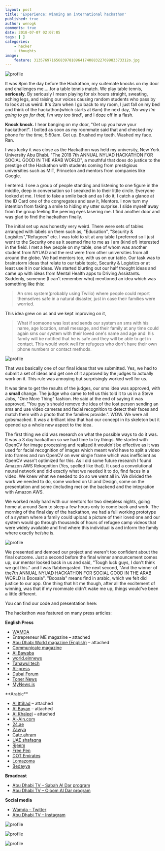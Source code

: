 ```yaml
---
layout: post
title: 'Experience: Winning an international hackathon'
published: true
author: wenogk
comments: true
date: 2018-07-07 02:07:05
tags: [ ]
categories:
    - hacker
    - thoughts
image:
    feature: 3135769716568397810964174088322769983373312o.jpg
---
```

![profile]({{site.baseurl}}/assets/images/hackathon_3.jpg)

It was 8pm the day before the Hackathon, my suitemate knocks on my door and challenges me.....for a table tennis match. We play table tennis, **seriously**. By seriously I mean playing for six hours straight, sweating, aching legs, and raising our voices causing random students who pass by to look at us weird. It's 2am when I go back to my room, I just fall on my bed and think of the hackathon(which starts at 6am) the next day, _'No way I'm going to go for that, I'm way too tired'_, and I doze off in a flash.

 **Knock knock.** I hear banging on my door, "Get up you have your hackathon!". <!--more--> I bolted as soon as my roommate said that and checked my phone for the time, 5:50am. Got up. Brushed my teeth. Washed my face. Ran.

 I was lucky it was close as the Hackathon was held my university, New York University Abu Dhabi. "The 2018 7th ANNUAL NYUAD HACKATHON FOR SOCIAL GOOD IN THE ARAB WORLD", a mouthful that does do justice to the prestige of the Hackathon with students coming from prestigious universities such as MIT, Princeton and mentors from companies like Google.

 I entered. I see a group of people standing and listening to one figure in the middle, deep in conversation so I sneaked in to their little circle. Everyone looked at me. I tried to fake a smile back and as I do it, I catch a glance at the ID Card one of the congregates and saw it, Mentors. I now turn my intention from faking a smile to hiding my utter surprise. I slide myself away from the group feeling the peering eyes lasering me. I find another door and was glad to find the hackathon finally.

 The initial set up was honestly very weird. There were sets of tables arranged with labels on them such as, "Education", "Security & Logisitcs","Refugees" etc. I was told to sit at any table I preferred so I just went to the Security one as it seemed fine to me as I am (kind of) interested in the field. I met a few people on my table, one of whom was another student from NYUAD and the rest were from other universities from all around the globe. We had mentors too, with us on our table. Our task was to brainstorm ideas that relate to our table topic, Security & Logistics or at least use it in our ideas. We started blurting out our half thought ideas and came up with ideas from Mental Health apps to Driving Assistants. Suddenly, someone (I can't remember who) mentioned an idea which was something like this:

 >An sms system(probably using Twilio) where people could report themselves safe in a natural disaster, just in case their families were worried.

 This idea grew on us and we kept improving on it,

 >What if someone was lost and sends our system an sms with his name, age location, small message, and their family at any time could again sms our system with their loved one's name and age and  his family will be notified that he is safe and they will be able to get in contact. This would work well for refugees who don't have their own phone numbers or contact methods.

![profile]({{site.baseurl}}/assets/images/hackathon_5.jpg)

 That was basically one of our final ideas that we submitted. Yes, we had to submit a set of ideas and get one of it approved by the judges to actually work on it. This rule was annoying but surprisingly worked well for us.

 It was time to get the results of the judges, our sms idea was approved, with a **small** change. The judge who came to tell us this told it to us in a Steve Jobs, "One More Thing" fashion. He said at the end of saying it was approved, "You guy's should remove the idea of the lost person sending an sms and use video cameras and facial recognition to detect their faces and match them with a photo that the families provide.". WOW. We were all gobsmacked. It was a brilliant idea that had our concept in its skeleton but it opened up a whole new aspect to the idea.

 The first thing we did was research on what the possible ways to do it was. It was a 3 day hackathon so we had time to try things. We started with OpenCV for image processing and realized it wouldn't be effective as it was used for facial recognition of images which meant we'd have to split a video into frames and run OpenCV on ever single frame which was inefficient as OpenCV wasn't optimized for this. As I did some future research I found Amazon AWS Rekognition (Yes, spelled like that). It used a convolutional neural network and did exactly what we needed it to do, find faces in a video. We knew what we needed to do so we went all in. We divided the work we needed to do, some worked on UI and Design, some on the presentation and some (including me) on the backend and the integration with Amazon AWS.

 We worked really hard with our mentors for two sleepless nights, going home at around 3am to sleep a few hours only to come back and work. The morning of the final day of the hackathon, we had a full working prototype of a system where a family could upload a picture of their loved one and our system would go through thousands of hours of refugee camp videos that were widely available and find where this individual is and inform the family where exactly he/she is.

![profile]({{site.baseurl}}/assets/images/hackathon_4.jpg)

 We presented and demoed our project and weren't too confident about the final outcome. Just a second before the final winner announcement comes up, our mentor looked back in us and said, "Tough luck guys, I don't think we got this." and I was flabbergasted. The next second, "And the winner of the7th ANNUAL NYUAD HACKATHON FOR SOCIAL GOOD IN THE ARAB WORLD is Boosala". "Boosala" means find in arabic, which we felt did justice to our app. One thing that hit me though, after all the excitement of winning, was that if my roommate didn't wake me up, things would've been a little different.

 You can find our code and presentation here: 

  The hackathon was featured on many press articles:

  **English Press**

  <ul>
  <li style="font-weight: 400;"><a target="_blank" href="https://www.wamda.com/2018/05/apps-locate-missing-refugees-tackle-counterfeit-medicine-win-nyu-abu-dhabi-international-hackathon" data-saferedirecturl="https://www.google.com/url?hl=en&amp;q=https://www.wamda.com/2018/05/apps-locate-missing-refugees-tackle-counterfeit-medicine-win-nyu-abu-dhabi-international-hackathon&amp;source=gmail&amp;ust=1531060164719000&amp;usg=AFQjCNF80aL9UlttIJwW3Q-FFz6jDWsOqQ">WAMDA</a></li>
  <li style="font-weight: 400;">Entrepreneur ME magazine – attached</li>
  <li style="font-weight: 400;"><a target="_blank" href="http://www.adwonline.ae/hackers-good-world/" data-saferedirecturl="https://www.google.com/url?hl=en&amp;q=http://www.adwonline.ae/hackers-good-world/&amp;source=gmail&amp;ust=1531060164719000&amp;usg=AFQjCNGUAM2BeFGjqcvI-x5EndSJ5D1PDA">Abu Dhabi World magazine (English)</a>&nbsp;– attached</li>
  <li style="font-weight: 400;"><a target="_blank" href="https://communicateonline.me/digital/can-machines-help-humanity-these-apps-are-the-answer/" data-saferedirecturl="https://www.google.com/url?hl=en&amp;q=https://communicateonline.me/digital/can-machines-help-humanity-these-apps-are-the-answer/&amp;source=gmail&amp;ust=1531060164719000&amp;usg=AFQjCNGWtK5uUwAaSo2Xt13ELQ4VaJEPTQ">Communicate magazine</a></li>
  <li style="font-weight: 400;"><a target="_blank" href="https://www.albawaba.com/business/pr/apps-locate-missing-refugees-win-nyu-abu-dhabi%E2%80%99s-international-hackathon-1125156" data-saferedirecturl="https://www.google.com/url?hl=en&amp;q=https://www.albawaba.com/business/pr/apps-locate-missing-refugees-win-nyu-abu-dhabi%25E2%2580%2599s-international-hackathon-1125156&amp;source=gmail&amp;ust=1531060164719000&amp;usg=AFQjCNHfgz8EXz-rGEACWCVF7BF3QQs6cA">Al Bawaba</a></li>
  <li style="font-weight: 400;"><a target="_blank" href="https://world.einnews.com/article_detail/445066136?lcode=Se6ntNGtkkbJAO1bPC01L4LRlx41W5ZD5NK3HIFg2-Q%3D" data-saferedirecturl="https://www.google.com/url?hl=en&amp;q=https://world.einnews.com/article_detail/445066136?lcode%3DSe6ntNGtkkbJAO1bPC01L4LRlx41W5ZD5NK3HIFg2-Q%253D&amp;source=gmail&amp;ust=1531060164719000&amp;usg=AFQjCNE7oOB3pPE21xvrYsAwa2mGojR0TQ">world.einnews</a></li>
  <li style="font-weight: 400;"><a target="_blank" href="https://www.tahawultech.com/news/nyu-abu-dhabi-hackathon-awards/" data-saferedirecturl="https://www.google.com/url?hl=en&amp;q=https://www.tahawultech.com/news/nyu-abu-dhabi-hackathon-awards/&amp;source=gmail&amp;ust=1531060164719000&amp;usg=AFQjCNFaY-WMxPYFuApLOqfptyCTHsBpMg">Tahawul tech</a></li>
  <li style="font-weight: 400;"><a target="_blank" href="http://www.al-press.com/index.php/en/2013-02-20-08-59-23/technology/19905-apps-to-locate-missing-refugees-and-tackle-counterfeit-medicine-win-nyu-abu-dhabi-s-international-hackathon" data-saferedirecturl="https://www.google.com/url?hl=en&amp;q=http://www.al-press.com/index.php/en/2013-02-20-08-59-23/technology/19905-apps-to-locate-missing-refugees-and-tackle-counterfeit-medicine-win-nyu-abu-dhabi-s-international-hackathon&amp;source=gmail&amp;ust=1531060164719000&amp;usg=AFQjCNEbQrjIaKWruIDe3Z52mVGU5fu-lA">Al-press</a></li>
  <li style="font-weight: 400;"><a target="_blank" href="http://dubaiforum.me/apps-to-locate-refugees-and-tackle-fake-medicine-win-nyuad-awards/" data-saferedirecturl="https://www.google.com/url?hl=en&amp;q=http://dubaiforum.me/apps-to-locate-refugees-and-tackle-fake-medicine-win-nyuad-awards/&amp;source=gmail&amp;ust=1531060164720000&amp;usg=AFQjCNF2uq8IXBnWS7AirRIaUwtevsGBqQ">Dubai Forum</a></li>
  <li style="font-weight: 400;"><a target="_blank" href="https://tonernews.com/glype/browse.php?u=y8zUQfTBYym7H8lcea9VXJ0ArUK7MlLwGTV6JLvRW4aoHRJQXgfFFibzVc%2BnmIXJZ9V5if1f7OgQ5LZaewuDz1GvFIsSWdKt7XbJXn8QIlYtoqdao4K4B65p3WVa6P%2BiM6GNAP7ssPBXtxU4OwPtVyE1tW4hvMExhJwfLQ%3D%3D&amp;b=29" data-saferedirecturl="https://www.google.com/url?hl=en&amp;q=https://tonernews.com/glype/browse.php?u%3Dy8zUQfTBYym7H8lcea9VXJ0ArUK7MlLwGTV6JLvRW4aoHRJQXgfFFibzVc%252BnmIXJZ9V5if1f7OgQ5LZaewuDz1GvFIsSWdKt7XbJXn8QIlYtoqdao4K4B65p3WVa6P%252BiM6GNAP7ssPBXtxU4OwPtVyE1tW4hvMExhJwfLQ%253D%253D%26b%3D29&amp;source=gmail&amp;ust=1531060164720000&amp;usg=AFQjCNHgPuKn3155K6WeRskmRNI-rA4btA">Toner News</a></li>
  <li style="font-weight: 400;"><a target="_blank" href="http://mynews.is/tech+blogs?s=4413&amp;l=1" data-saferedirecturl="https://www.google.com/url?hl=en&amp;q=http://mynews.is/tech%2Bblogs?s%3D4413%26l%3D1&amp;source=gmail&amp;ust=1531060164720000&amp;usg=AFQjCNFJyhV605x3DIXSkbtXgZp15e4Naw">MyNews.is</a></li>
  </ul>
  **Arabic**
  <ul>
  <li style="font-weight: 400;"><a target="_blank" href="http://www.alittihad.ae/details.php?id=33408&amp;y=2018" data-saferedirecturl="https://www.google.com/url?hl=en&amp;q=http://www.alittihad.ae/details.php?id%3D33408%26y%3D2018&amp;source=gmail&amp;ust=1531060164720000&amp;usg=AFQjCNEl4pS2_EuUfS-60S8vDz6MFzVJ5A">Al Ittihad</a>&nbsp;– attached</li>
  <li style="font-weight: 400;"><a target="_blank" href="https://www.albayan.ae/across-the-uae/education/2018-05-02-1.3253801" data-saferedirecturl="https://www.google.com/url?hl=en&amp;q=https://www.albayan.ae/across-the-uae/education/2018-05-02-1.3253801&amp;source=gmail&amp;ust=1531060164720000&amp;usg=AFQjCNEYZFL9i2h2KSrE3UvQvF-a4WFrrg">Al Bayan</a>&nbsp;– attached</li>
  <li style="font-weight: 400;"><a target="_blank" href="http://www.alkhaleej.ae/alkhaleej/page/7b554881-569e-4d12-8887-3ed441743172" data-saferedirecturl="https://www.google.com/url?hl=en&amp;q=http://www.alkhaleej.ae/alkhaleej/page/7b554881-569e-4d12-8887-3ed441743172&amp;source=gmail&amp;ust=1531060164720000&amp;usg=AFQjCNGJKjbvjKEaHLepvpgbXl50PMuZeg">Al Khaleej</a>&nbsp;– attached</li>
  <li style="font-weight: 400;"><a target="_blank" href="https://al-ain.com/article/newyork-abudhabi-students-application-innovation" data-saferedirecturl="https://www.google.com/url?hl=en&amp;q=https://al-ain.com/article/newyork-abudhabi-students-application-innovation&amp;source=gmail&amp;ust=1531060164720000&amp;usg=AFQjCNEJZWD1Qchl7JrjlnPkX8fgYLjNPA">Al-Ain.com</a></li>
  <li style="font-weight: 400;"><a target="_blank" href="http://24.ae/article/438972/86/%D8%AC%D8%A7%D9%85%D8%B9%D8%A9-%D9%86%D9%8A%D9%88%D9%8A%D9%88%D8%B1%D9%83-%D8%A3%D8%A8%D9%88%D8%B8%D8%A8%D9%8A-%D8%AA%D9%83%D8%B1%D9%85-%D8%AA%D8%B7%D8%A8%D9%8A%D9%82%D9%8A-%22%D8%A8%D9%88%D8%B5%D9%84%D8%A9%22-%D9%88%22%D8%AF%D9%88%D8%A7%D8%A1%22" data-saferedirecturl="https://www.google.com/url?hl=en&amp;q=http://24.ae/article/438972/86/%25D8%25AC%25D8%25A7%25D9%2585%25D8%25B9%25D8%25A9-%25D9%2586%25D9%258A%25D9%2588%25D9%258A%25D9%2588%25D8%25B1%25D9%2583-%25D8%25A3%25D8%25A8%25D9%2588%25D8%25B8%25D8%25A8%25D9%258A-%25D8%25AA%25D9%2583%25D8%25B1%25D9%2585-%25D8%25AA%25D8%25B7%25D8%25A8%25D9%258A%25D9%2582%25D9%258A-%2522%25D8%25A8%25D9%2588%25D8%25B5%25D9%2584%25D8%25A9%2522-%25D9%2588%2522%25D8%25AF%25D9%2588%25D8%25A7%25D8%25A1%2522&amp;source=gmail&amp;ust=1531060164720000&amp;usg=AFQjCNF2VpgBS2v84DXSUydXrs0dMIypnA">24.ae</a></li>
  <li style="font-weight: 400;"><a target="_blank" href="https://www.zawya.com/mena/ar/story/%D8%AC%D8%A7%D9%85%D8%B9%D8%A9_%D9%86%D9%8A%D9%88%D9%8A%D9%88%D8%B1%D9%83_%D8%A3%D8%A8%D9%88%D8%B8%D8%A8%D9%8A_%D8%AA%D8%B3%D8%AA%D8%B6%D9%8A%D9%81_%D9%85%D8%B3%D8%A7%D8%A8%D9%82%D8%A9_%D8%A7%D9%84%D9%87%D8%A7%D9%83%D8%A7%D8%AB%D9%88%D9%86_%D8%A7%D9%84%D8%AF%D9%88%D9%84%D9%8A%D8%A9_%D9%84%D8%A5%D9%81%D8%A7%D8%AF%D8%A9_%D8%A7%D9%84%D9%85%D8%AC%D8%AA%D9%85%D8%B9_%D9%81%D9%8A_%D8%A7%D9%84%D8%B9%D8%A7%D9%84%D9%85_%D8%A7%D9%84%D8%B9%D8%B1%D8%A8%D9%8A_%D9%84%D9%84%D8%B9%D8%A7%D9%85_%D8%A7%D9%84%D8%AB%D8%A7%D9%85%D9%86-ZAWYA20180501121705/" data-saferedirecturl="https://www.google.com/url?hl=en&amp;q=https://www.zawya.com/mena/ar/story/%25D8%25AC%25D8%25A7%25D9%2585%25D8%25B9%25D8%25A9_%25D9%2586%25D9%258A%25D9%2588%25D9%258A%25D9%2588%25D8%25B1%25D9%2583_%25D8%25A3%25D8%25A8%25D9%2588%25D8%25B8%25D8%25A8%25D9%258A_%25D8%25AA%25D8%25B3%25D8%25AA%25D8%25B6%25D9%258A%25D9%2581_%25D9%2585%25D8%25B3%25D8%25A7%25D8%25A8%25D9%2582%25D8%25A9_%25D8%25A7%25D9%2584%25D9%2587%25D8%25A7%25D9%2583%25D8%25A7%25D8%25AB%25D9%2588%25D9%2586_%25D8%25A7%25D9%2584%25D8%25AF%25D9%2588%25D9%2584%25D9%258A%25D8%25A9_%25D9%2584%25D8%25A5%25D9%2581%25D8%25A7%25D8%25AF%25D8%25A9_%25D8%25A7%25D9%2584%25D9%2585%25D8%25AC%25D8%25AA%25D9%2585%25D8%25B9_%25D9%2581%25D9%258A_%25D8%25A7%25D9%2584%25D8%25B9%25D8%25A7%25D9%2584%25D9%2585_%25D8%25A7%25D9%2584%25D8%25B9%25D8%25B1%25D8%25A8%25D9%258A_%25D9%2584%25D9%2584%25D8%25B9%25D8%25A7%25D9%2585_%25D8%25A7%25D9%2584%25D8%25AB%25D8%25A7%25D9%2585%25D9%2586-ZAWYA20180501121705/&amp;source=gmail&amp;ust=1531060164720000&amp;usg=AFQjCNF_3aaOkDV7TsoFUxWs_Z8-OvUArw">Zawya</a></li>
  <li style="font-weight: 400;"><a target="_blank" href="http://gate.ahram.org.eg/News/1902654.aspx" data-saferedirecturl="https://www.google.com/url?hl=en&amp;q=http://gate.ahram.org.eg/News/1902654.aspx&amp;source=gmail&amp;ust=1531060164720000&amp;usg=AFQjCNGWt53WHJp1Bid-ddGkZ6QZBEas-A">Gate.ahram</a></li>
  <li style="font-weight: 400;"><a target="_blank" href="http://uae.shafaqna.com/AR/AE/309650" data-saferedirecturl="https://www.google.com/url?hl=en&amp;q=http://uae.shafaqna.com/AR/AE/309650&amp;source=gmail&amp;ust=1531060164720000&amp;usg=AFQjCNEfp86JvGxqhMpz04TzCAAX_44Haw">UAE shafaqna</a></li>
  <li style="font-weight: 400;"><a target="_blank" href="https://www.rjeem.com/406774-2/" data-saferedirecturl="https://www.google.com/url?hl=en&amp;q=https://www.rjeem.com/406774-2/&amp;source=gmail&amp;ust=1531060164720000&amp;usg=AFQjCNEVS06Kx4fEYfoInSFa_VYoQtJ_6g">Rjeem</a></li>
  <li style="font-weight: 400;"><a target="_blank" href="http://www.freepen.co/1102417.html" data-saferedirecturl="https://www.google.com/url?hl=en&amp;q=http://www.freepen.co/1102417.html&amp;source=gmail&amp;ust=1531060164721000&amp;usg=AFQjCNE3gTFa1QFVnwDMbji7U7BwL72ARg">Free Pen</a></li>
  <li style="font-weight: 400;"><a target="_blank" href="https://www.dotemirates.com/ar/details/104673237?from=dot" data-saferedirecturl="https://www.google.com/url?hl=en&amp;q=https://www.dotemirates.com/ar/details/104673237?from%3Ddot&amp;source=gmail&amp;ust=1531060164721000&amp;usg=AFQjCNHWMN4o5i08BZKGXh3XEVBMK9rXeg">DOT Emirates</a></li>
  <li style="font-weight: 400;"><a target="_blank" href="https://lomazoma.com/tech/359997/%D8%AA%D8%B7%D8%A8%D9%8A%D9%82%D8%A7%D8%AA-%D8%AD%D8%B5%D8%B1%D9%8A%D8%A7--%D8%AC%D8%A7%D9%85%D8%B9%D8%A9-%D9%86%D9%8A%D9%88%D9%8A%D9%88%D8%B1%D9%83-%D8%A3%D8%A8%D9%88%D8%B8%D8%A8%D9%8A-%D8%AA%D9%83%D8%B1%D9%85-%D8%AA%D8%B7%D8%A8%D9%8A%D9%82%D9%8A-%D8%A8%D9%88%D8%B5%D9%84%D8%A9-%D9%88%D8%AF%D9%88%D8%A7%D8%A1" data-saferedirecturl="https://www.google.com/url?hl=en&amp;q=https://lomazoma.com/tech/359997/%25D8%25AA%25D8%25B7%25D8%25A8%25D9%258A%25D9%2582%25D8%25A7%25D8%25AA-%25D8%25AD%25D8%25B5%25D8%25B1%25D9%258A%25D8%25A7--%25D8%25AC%25D8%25A7%25D9%2585%25D8%25B9%25D8%25A9-%25D9%2586%25D9%258A%25D9%2588%25D9%258A%25D9%2588%25D8%25B1%25D9%2583-%25D8%25A3%25D8%25A8%25D9%2588%25D8%25B8%25D8%25A8%25D9%258A-%25D8%25AA%25D9%2583%25D8%25B1%25D9%2585-%25D8%25AA%25D8%25B7%25D8%25A8%25D9%258A%25D9%2582%25D9%258A-%25D8%25A8%25D9%2588%25D8%25B5%25D9%2584%25D8%25A9-%25D9%2588%25D8%25AF%25D9%2588%25D8%25A7%25D8%25A1&amp;source=gmail&amp;ust=1531060164721000&amp;usg=AFQjCNFuLw8w3G8Yu3DQB1hfhW9zGiAt2g">Lomazoma</a></li>
  <li style="font-weight: 400;"><a target="_blank" href="http://bedayya.com/competitions/%D8%AA%D8%B7%D8%A8%D9%8A%D9%82%D8%A7%D9%86-%D9%84%D9%85%D8%AD%D8%A7%D8%B1%D8%A8%D8%A9-%D8%A7%D9%84%D8%AF%D9%88%D8%A7%D8%A1-%D8%A7%D9%84%D9%85%D8%BA%D8%B4%D9%88%D8%B4%D8%8C-%D9%88%D9%85%D8%B3%D8%A7/" data-saferedirecturl="https://www.google.com/url?hl=en&amp;q=http://bedayya.com/competitions/%25D8%25AA%25D8%25B7%25D8%25A8%25D9%258A%25D9%2582%25D8%25A7%25D9%2586-%25D9%2584%25D9%2585%25D8%25AD%25D8%25A7%25D8%25B1%25D8%25A8%25D8%25A9-%25D8%25A7%25D9%2584%25D8%25AF%25D9%2588%25D8%25A7%25D8%25A1-%25D8%25A7%25D9%2584%25D9%2585%25D8%25BA%25D8%25B4%25D9%2588%25D8%25B4%25D8%258C-%25D9%2588%25D9%2585%25D8%25B3%25D8%25A7/&amp;source=gmail&amp;ust=1531060164721000&amp;usg=AFQjCNEUNAslHqbZ3rNKBtKjwYvKb5MpZQ">Bedayya</a></li>
  </ul>



  **Broadcast**

  <ul>
  <li style="font-weight: 400;"><a target="_blank" href="http://www.abudhabitv.ae/vod/for0041315-16830/%D8%B5%D8%A8%D8%A7%D8%AD-%D8%A7%D9%84%D8%AF%D8%A7%D8%B1" data-saferedirecturl="https://www.google.com/url?hl=en&amp;q=http://www.abudhabitv.ae/vod/for0041315-16830/%25D8%25B5%25D8%25A8%25D8%25A7%25D8%25AD-%25D8%25A7%25D9%2584%25D8%25AF%25D8%25A7%25D8%25B1&amp;source=gmail&amp;ust=1531060164721000&amp;usg=AFQjCNGGM-CDSl5ZedFyyqi06OYqgYPppQ">Abu Dhabi TV – Sabah Al Dar program</a></li>
  <li style="font-weight: 400;"><a target="_blank" href="http://www.abudhabitv.ae/vod/lp00029057-16714/%D8%B9%D9%84%D9%88%D9%85-%D8%A7%D9%84%D8%AF%D8%A7%D8%B1" data-saferedirecturl="https://www.google.com/url?hl=en&amp;q=http://www.abudhabitv.ae/vod/lp00029057-16714/%25D8%25B9%25D9%2584%25D9%2588%25D9%2585-%25D8%25A7%25D9%2584%25D8%25AF%25D8%25A7%25D8%25B1&amp;source=gmail&amp;ust=1531060164721000&amp;usg=AFQjCNGKZr_D9FU03OZYttQRVcTPp47H-Q">Abu Dhabi TV – Oloom Al Dar program</a></li>
  </ul>



  **Social media**

  <ul>
  <li style="font-weight: 400;"><a target="_blank" href="https://twitter.com/WamdaME/status/99200990756513792" data-saferedirecturl="https://www.google.com/url?hl=en&amp;q=https://twitter.com/WamdaME/status/99200990756513792&amp;source=gmail&amp;ust=1531060164721000&amp;usg=AFQjCNHJY-JHhfBqVknAFeMo05wTNzanFg">Wamda – Twitter</a></li>
  <li style="font-weight: 400;"><a target="_blank" href="https://www.instagram.com/p/BiJ7zCFlYzK/?r=wa1" data-saferedirecturl="https://www.google.com/url?hl=en&amp;q=https://www.instagram.com/p/BiJ7zCFlYzK/?r%3Dwa1&amp;source=gmail&amp;ust=1531060164721000&amp;usg=AFQjCNGARJa6Or1tzWCAS_DP5elXMNmL6w">Abu Dhabi TV – Instagram</a></li>
  </ul>


![profile]({{site.baseurl}}/assets/images/hackathon_1.png)

![profile]({{site.baseurl}}/assets/images/hackathon_2.jpg)

![profile]({{site.baseurl}}/assets/images/hackathon_6.jpg)

